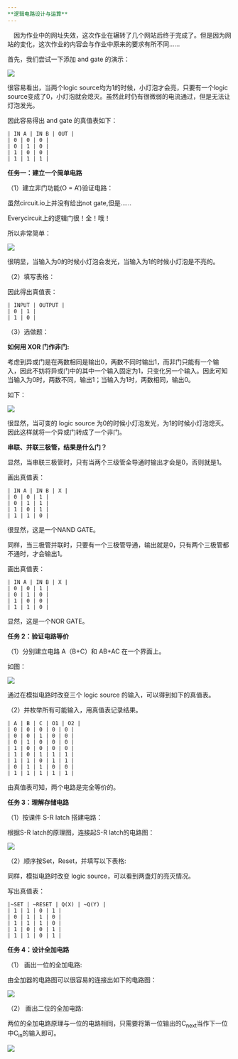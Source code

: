 ```yaml
---
**逻辑电路设计与运算**
---
```


&#8195;因为作业中的网址失效，这次作业在辗转了几个网站后终于完成了。但是因为网站的变化，这次作业的内容会与作业中原来的要求有所不同......

首先，我们尝试一下添加 and gate 的演示：

![](https://github.com/GUOJIAYII/swi-homework/blob/gh-pages/images/real%20and%20gate.gif?raw=true)

很容易看出，当两个logic source均为1的时候，小灯泡才会亮，只要有一个logic source变成了0，小灯泡就会熄灭。虽然此时仍有很微弱的电流通过，但是无法让灯泡发光。

因此容易得出 and gate 的真值表如下：

	| IN A | IN B | OUT |
	| 0 | 0 | 0 |
	| 0 | 1 | 0 |
	| 1 | 0 | 0 |
	| 1 | 1 | 1 |

**任务一：建立一个简单电路**

（1）建立非门功能(O = A’)验证电路：

虽然circuit.io上并没有给出not gate,但是......

Everycircuit上的逻辑门很！全！哦！

所以非常简单：

![](https://github.com/GUOJIAYII/swi-homework/blob/gh-pages/images/notgate.gif?raw=true)

很明显，当输入为0的时候小灯泡会发光，当输入为1的时候小灯泡是不亮的。

（2）填写表格：

因此得出真值表：

	| INPUT | OUTPUT |
	| 0 | 1 |
	| 1 | 0 |

（3）选做题：

**如何用 XOR 门作非门:**

考虑到异或门是在两数相同是输出0，两数不同时输出1，而非门只能有一个输入，因此不妨将异或门中的其中一个输入固定为1，只变化另一个输入。因此可知当输入为0时，两数不同，输出1；当输入为1时，两数相同，输出0。

如下：

![](https://github.com/GUOJIAYII/swi-homework/blob/gh-pages/images/xor%20gate%20notgate.gif?raw=true)

很显然，当可变的 logic source 为0的时候小灯泡发光，为1的时候小灯泡熄灭。因此这样就将一个异或门转成了一个非门。

**串联、并联三极管，结果是什么门？**

显然，当串联三极管时，只有当两个三级管全导通时输出才会是0，否则就是1。

画出真值表：

	| IN A | IN B | X |
	| 0 | 0 | 1 |
	| 0 | 1 | 1 |
	| 1 | 0 | 1 |
	| 1 | 1 | 0 |

很显然，这是一个NAND GATE。


同样，当三极管并联时，只要有一个三极管导通，输出就是0，只有两个三极管都不通时，才会输出1。

画出真值表：

	| IN A | IN B | X |
	| 0 | 0 | 1 |
	| 0 | 1 | 0 |
	| 1 | 0 | 0 |
	| 1 | 1 | 0 |

显然，这是一个NOR GATE。

**任务 2：验证电路等价**

（1）分别建立电路 A（B+C）和 AB+AC 在一个界面上。

如图：

![](https://github.com/GUOJIAYII/swi-homework/blob/gh-pages/images/%E8%BF%90%E7%AE%97.png?raw=true)

通过在模拟电路时改变三个 logic source 的输入，可以得到如下的真值表。

（2）并枚举所有可能输入，用真值表记录结果。

	| A | B | C | O1 | O2 |
	| 0 | 0 | 0 | 0 | 0 |
	| 0 | 0 | 1 | 0 | 0 |
	| 0 | 1 | 0 | 0 | 0 |
	| 1 | 0 | 0 | 0 | 0 |
	| 1 | 0 | 1 | 1 | 1 |
	| 1 | 1 | 0 | 1 | 1 |
	| 0 | 1 | 1 | 0 | 0 |
	| 1 | 1 | 1 | 1 | 1 |

由真值表可知，两个电路是完全等价的。

**任务 3：理解存储电路**

（1）按课件 S-R latch 搭建电路：

根据S-R latch的原理图，连接起S-R latch的电路图：

![](https://github.com/GUOJIAYII/swi-homework/blob/gh-pages/images/srlatch.gif?raw=true)

（2）顺序按Set，Reset，并填写以下表格:

同样，模拟电路时改变 logic source，可以看到两盏灯的亮灭情况。

写出真值表：

	|~SET | ~RESET | Q(X) | ~Q(Y) |
	| 1 | 1 | 0 | 1 |
	| 0 | 1 | 1 | 0 |
	| 1 | 1 | 1 | 0 |
	| 1 | 0 | 0 | 1 |
	| 1 | 1 | 0 | 1 |


**任务 4：设计全加电路**

（1） 画出一位的全加电路:

由全加器的电路图可以很容易的连接出如下的电路图：

 ![](https://github.com/GUOJIAYII/swi-homework/blob/gh-pages/images/full%20adder1.png?raw=true)

（2） 画出二位的全加电路:

两位的全加电路原理与一位的电路相同，只需要将第一位输出的C<sub>next</sub>当作下一位中C<sub>in</sub>的输入即可。

![](https://github.com/GUOJIAYII/swi-homework/blob/gh-pages/images/full%20adder2.png?raw=true)

